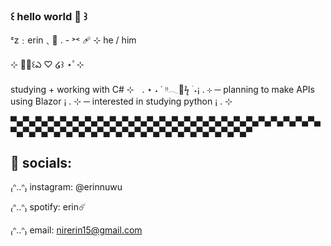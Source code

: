 ### ꒰ hello world 🍄 ꒱

<!--
**voidnire/voidnire** is a ✨ _special_ ✨ repository because its `README.md` (this file) appears on your GitHub profile.

Here are some ideas to get you started:

- 🔭 I’m currently working on ...
- 🌱 I’m currently learning ...
- 👯 I’m looking to collaborate on ...
- 🤔 I’m looking for help with ...
- 💬 Ask me about ...
- 📫 How to reach me: ...
- 😄 Pronouns: ...
- ⚡ Fun fact: ...
-->

 ᶻz﹕erin﹑💭 . - ˃˂ 🩹 ⊹ he / him
 
⊹ ⋆ﾟ꒰ఎ ♡ ໒꒱ ⋆ﾟ⊹  

 studying + working with C# ⊹ㅤ. ⋆ ˖ ˙ ᵎᵎ𓂃🎨ϟ ࣪ ˖¡ . ⊹ 
 ─ planning to make APIs using Blazor ¡ . ⊹
 ─ interested in studying python ¡ . ⊹

▀▄▀▄▀▄▀▄▀▄▀▄▀▄▀▄▀▄▀▄▀▄▀▄▀▄▀▄▀▄▀▄▀▄▀▄▀▄▀▄▀▄▀▄▀▄▀▄▀▄▀▄▀▄▀▄▀▄▀▄▀▄▀▄▀▄▀▄▀▄▀▄▀▄▀▄▀▄▀▄▀▄▀▄▀▄▀▄▀

 ## 💭 socials:
 
  ₍ᐢ‥ᐢ₎ instagram: @erinnuwu 
  
  
  ₍ᐢ‥ᐢ₎ spotify: erin☄️
  
  
  ₍ᐢ‥ᐢ₎ email: nirerin15@gmail.com
